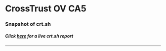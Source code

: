 # CrossTrust OV CA5
### Snapshot of crt.sh
##### Click [here](https://crt.sh/?q=9EA0680D50BC63F26DEEFDC96279FA182A357D3231D761BBFA3D584277D4F0ED) for a live crt.sh report

---
